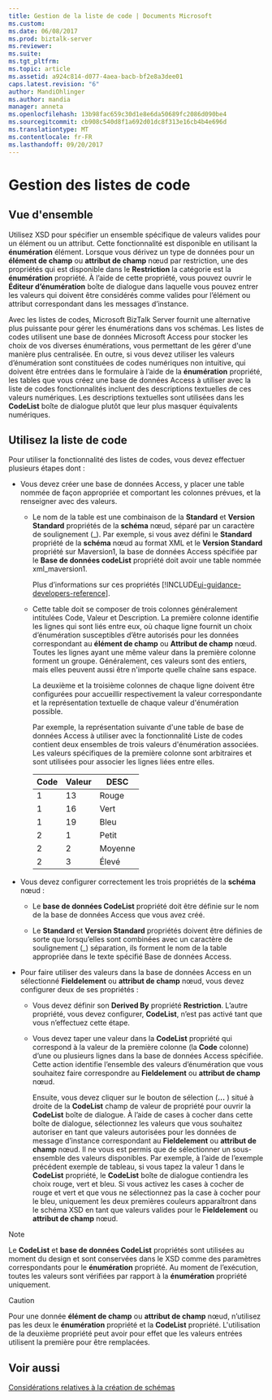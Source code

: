 ```yaml
---
title: Gestion de la liste de code | Documents Microsoft
ms.custom: 
ms.date: 06/08/2017
ms.prod: biztalk-server
ms.reviewer: 
ms.suite: 
ms.tgt_pltfrm: 
ms.topic: article
ms.assetid: a924c814-d077-4aea-bacb-bf2e8a3dee01
caps.latest.revision: "6"
author: MandiOhlinger
ms.author: mandia
manager: anneta
ms.openlocfilehash: 13b98fac659c30d1e8e6da50689fc2086d090be4
ms.sourcegitcommit: cb908c540d8f1a692d01dc8f313e16cb4b4e696d
ms.translationtype: MT
ms.contentlocale: fr-FR
ms.lasthandoff: 09/20/2017
---
```

# <a name="code-list-management"></a>Gestion des listes de code

## <a name="overview"></a>Vue d'ensemble
Utilisez XSD pour spécifier un ensemble spécifique de valeurs valides pour un élément ou un attribut. Cette fonctionnalité est disponible en utilisant la **énumération** élément. Lorsque vous dérivez un type de données pour un **élément de champ** ou **attribut de champ** nœud par restriction, une des propriétés qui est disponible dans le **Restriction** la catégorie est la **énumération** propriété. À l’aide de cette propriété, vous pouvez ouvrir le **Éditeur d’énumération** boîte de dialogue dans laquelle vous pouvez entrer les valeurs qui doivent être considérés comme valides pour l’élément ou attribut correspondant dans les messages d’instance.  
  
 Avec les listes de codes, Microsoft BizTalk Server fournit une alternative plus puissante pour gérer les énumérations dans vos schémas. Les listes de codes utilisent une base de données Microsoft Access pour stocker les choix de vos diverses énumérations, vous permettant de les gérer d'une manière plus centralisée. En outre, si vous devez utiliser les valeurs d’énumération sont constituées de codes numériques non intuitive, qui doivent être entrées dans le formulaire à l’aide de la **énumération** propriété, les tables que vous créez une base de données Access à utiliser avec la liste de codes fonctionnalités incluent des descriptions textuelles de ces valeurs numériques. Les descriptions textuelles sont utilisées dans les **CodeList** boîte de dialogue plutôt que leur plus masquer équivalents numériques.  

## <a name="use-the-code-list"></a>Utilisez la liste de code  
 Pour utiliser la fonctionnalité des listes de codes, vous devez effectuer plusieurs étapes dont :  
  
-   Vous devez créer une base de données Access, y placer une table nommée de façon appropriée et comportant les colonnes prévues, et la renseigner avec des valeurs.  
  
    -   Le nom de la table est une combinaison de la **Standard** et **Version Standard** propriétés de la **schéma** nœud, séparé par un caractère de soulignement (_). Par exemple, si vous avez défini le **Standard** propriété de la **schéma** nœud au format XML et le **Version Standard** propriété sur Maversion1, la base de données Access spécifiée par le **Base de données codeList** propriété doit avoir une table nommée xml_maversion1.  
  
        Plus d’informations sur ces propriétés [!INCLUDE[ui-guidance-developers-reference](../includes/ui-guidance-developers-reference.md)].

    -   Cette table doit se composer de trois colonnes généralement intitulées Code, Valeur et Description. La première colonne identifie les lignes qui sont liés entre eux, où chaque ligne fournit un choix d’énumération susceptibles d’être autorisés pour les données correspondant au **élément de champ** ou **Attribut de champ** nœud. Toutes les lignes ayant une même valeur dans la première colonne forment un groupe. Généralement, ces valeurs sont des entiers, mais elles peuvent aussi être n'importe quelle chaîne sans espace.  
  
         La deuxième et la troisième colonnes de chaque ligne doivent être configurées pour accueillir respectivement la valeur correspondante et la représentation textuelle de chaque valeur d'énumération possible.  
  
         Par exemple, la représentation suivante d'une table de base de données Access à utiliser avec la fonctionnalité Liste de codes contient deux ensembles de trois valeurs d'énumération associées. Les valeurs spécifiques de la première colonne sont arbitraires et sont utilisées pour associer les lignes liées entre elles.  
  
        |Code|Valeur|DESC|  
        |----------|-----------|----------|  
        |1|13|Rouge|  
        |1|16|Vert|  
        |1|19|Bleu|  
        |2|1|Petit|  
        |2|2|Moyenne|  
        |2|3|Élevé|  
  
-   Vous devez configurer correctement les trois propriétés de la **schéma** nœud :  
  
    -   Le **base de données CodeList** propriété doit être définie sur le nom de la base de données Access que vous avez créé.  
  
    -   Le **Standard** et **Version Standard** propriétés doivent être définies de sorte que lorsqu’elles sont combinées avec un caractère de soulignement (_) séparation, ils forment le nom de la table appropriée dans le texte spécifié Base de données Access.  
  
-   Pour faire utiliser des valeurs dans la base de données Access en un sélectionné **Fieldelement** ou **attribut de champ** nœud, vous devez configurer deux de ses propriétés :  
  
    -   Vous devez définir son **Derived By** propriété **Restriction**. L’autre propriété, vous devez configurer, **CodeList**, n’est pas activé tant que vous n’effectuez cette étape.  
  
    -   Vous devez taper une valeur dans la **CodeList** propriété qui correspond à la valeur de la première colonne (la **Code** colonne) d’une ou plusieurs lignes dans la base de données Access spécifiée. Cette action identifie l’ensemble des valeurs d’énumération que vous souhaitez faire correspondre au **Fieldelement** ou **attribut de champ** nœud.  
  
         Ensuite, vous devez cliquer sur le bouton de sélection (**...** ) situé à droite de la **CodeList** champ de valeur de propriété pour ouvrir la **CodeList** boîte de dialogue. À l’aide de cases à cocher dans cette boîte de dialogue, sélectionnez les valeurs que vous souhaitez autoriser en tant que valeurs autorisées pour les données de message d’instance correspondant au **Fieldelement** ou **attribut de champ** nœud. Il ne vous est permis que de sélectionner un sous-ensemble des valeurs disponibles. Par exemple, à l’aide de l’exemple précédent exemple de tableau, si vous tapez la valeur 1 dans le **CodeList** propriété, le **CodeList** boîte de dialogue contiendra les choix rouge, vert et bleu. Si vous activez les cases à cocher de rouge et vert et que vous ne sélectionnez pas la case à cocher pour le bleu, uniquement les deux premières couleurs apparaîtront dans le schéma XSD en tant que valeurs valides pour le **Fieldelement** ou **attribut de champ** nœud.  
  
> [!NOTE]
>  Le **CodeList** et **base de données CodeList** propriétés sont utilisées au moment du design et sont conservées dans le XSD comme des paramètres correspondants pour le **énumération** propriété. Au moment de l’exécution, toutes les valeurs sont vérifiées par rapport à la **énumération** propriété uniquement.  
  
> [!CAUTION]
>  Pour une donnée **élément de champ** ou **attribut de champ** nœud, n’utilisez pas les deux le **énumération** propriété et la **CodeList** propriété. L'utilisation de la deuxième propriété peut avoir pour effet que les valeurs entrées utilisent la première pour être remplacées.  
  
## <a name="see-also"></a>Voir aussi  
 [Considérations relatives à la création de schémas](../core/considerations-when-creating-schemas.md)